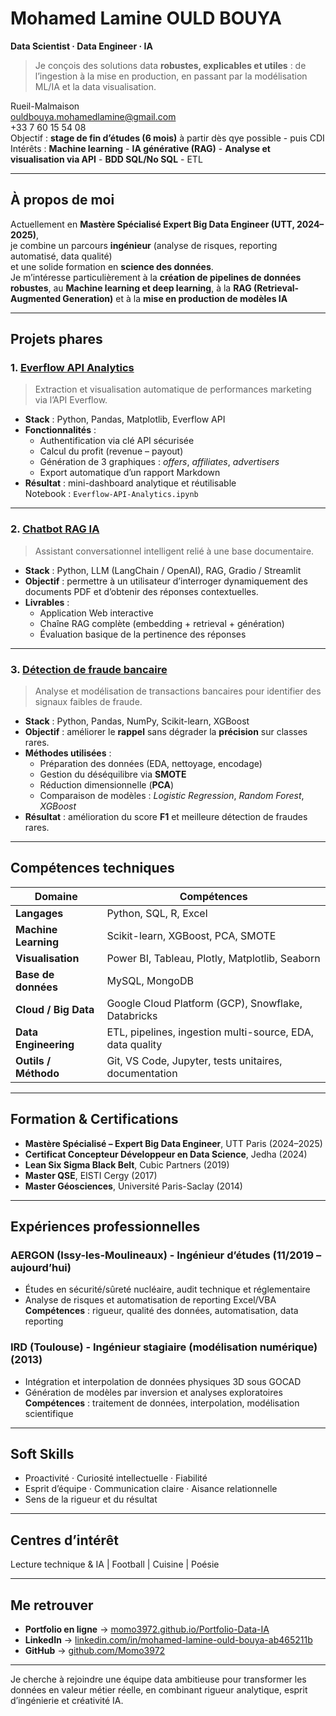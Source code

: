 # Mohamed Lamine OULD BOUYA  
**Data Scientist · Data Engineer · IA**

> Je conçois des solutions data **robustes, explicables et utiles** : de l’ingestion à la mise en production, en passant par la modélisation ML/IA et la data visualisation.

Rueil-Malmaison  
ouldbouya.mohamedlamine@gmail.com  
+33 7 60 15 54 08  
Objectif : **stage de fin d’études (6 mois)** à partir dès qye possible - puis CDI  
Intérêts : **Machine learning** - **IA générative (RAG)** - **Analyse et visualisation via API** - **BDD SQL/No SQL** - ETL

---

## À propos de moi

Actuellement en **Mastère Spécialisé Expert Big Data Engineer (UTT, 2024–2025)**,  
je combine un parcours **ingénieur** (analyse de risques, reporting automatisé, data qualité)  
et une solide formation en **science des données**.  
Je m’intéresse particulièrement à la **création de pipelines de données robustes**, au **Machine learning et deep learning**, à la **RAG (Retrieval-Augmented Generation)** et à la **mise en production de modèles IA**

---

## Projets phares

### 1. [Everflow API Analytics](https://github.com/Momo3972/Everflow-API-Analytics)
> Extraction et visualisation automatique de performances marketing via l’API Everflow.
- **Stack** : Python, Pandas, Matplotlib, Everflow API  
- **Fonctionnalités** :
  - Authentification via clé API sécurisée  
  - Calcul du profit (revenue – payout)  
  - Génération de 3 graphiques : *offers*, *affiliates*, *advertisers*  
  - Export automatique d’un rapport Markdown  
- **Résultat** : mini-dashboard analytique et réutilisable  
Notebook : `Everflow-API-Analytics.ipynb`

---

### 2. [Chatbot RAG IA](https://github.com/Momo3972/chatbot-rag-ia-gen)
> Assistant conversationnel intelligent relié à une base documentaire.
- **Stack** : Python, LLM (LangChain / OpenAI), RAG, Gradio / Streamlit  
- **Objectif** : permettre à un utilisateur d’interroger dynamiquement des documents PDF et d’obtenir des réponses contextuelles.  
- **Livrables** :
  - Application Web interactive  
  - Chaîne RAG complète (embedding + retrieval + génération)  
  - Évaluation basique de la pertinence des réponses  

---

### 3. [Détection de fraude bancaire](https://github.com/Momo3972/projet-fraude)
> Analyse et modélisation de transactions bancaires pour identifier des signaux faibles de fraude.
- **Stack** : Python, Pandas, NumPy, Scikit-learn, XGBoost  
- **Objectif** : améliorer le **rappel** sans dégrader la **précision** sur classes rares.  
- **Méthodes utilisées** :
  - Préparation des données (EDA, nettoyage, encodage)
  - Gestion du déséquilibre via **SMOTE**
  - Réduction dimensionnelle (**PCA**)
  - Comparaison de modèles : *Logistic Regression*, *Random Forest*, *XGBoost*
- **Résultat** : amélioration du score **F1** et meilleure détection de fraudes rares.  

---

## Compétences techniques

| Domaine | Compétences |
|----------|-------------|
| **Langages** | Python, SQL, R, Excel |
| **Machine Learning** | Scikit-learn, XGBoost, PCA, SMOTE |
| **Visualisation** | Power BI, Tableau, Plotly, Matplotlib, Seaborn |
| **Base de données** | MySQL, MongoDB |
| **Cloud / Big Data** | Google Cloud Platform (GCP), Snowflake, Databricks |
| **Data Engineering** | ETL, pipelines, ingestion multi-source, EDA, data quality |
| **Outils / Méthodo** | Git, VS Code, Jupyter, tests unitaires, documentation |

---

## Formation & Certifications

- **Mastère Spécialisé – Expert Big Data Engineer**, UTT Paris (2024–2025)  
- **Certificat Concepteur Développeur en Data Science**, Jedha (2024)  
- **Lean Six Sigma Black Belt**, Cubic Partners (2019)  
- **Master QSE**, EISTI Cergy (2017)  
- **Master Géosciences**, Université Paris-Saclay (2014)

---

## Expériences professionnelles

### **AERGON (Issy-les-Moulineaux) - Ingénieur d’études** (11/2019 – aujourd’hui) 
- Études en sécurité/sûreté nucléaire, audit technique et réglementaire  
- Analyse de risques et automatisation de reporting Excel/VBA  
**Compétences** : rigueur, qualité des données, automatisation, data reporting

### **IRD (Toulouse) - Ingénieur stagiaire (modélisation numérique)** (2013)
- Intégration et interpolation de données physiques 3D sous GOCAD  
- Génération de modèles par inversion et analyses exploratoires  
**Compétences** : traitement de données, interpolation, modélisation scientifique

---

## Soft Skills
- Proactivité · Curiosité intellectuelle · Fiabilité  
- Esprit d’équipe · Communication claire · Aisance relationnelle  
- Sens de la rigueur et du résultat  

---

## Centres d’intérêt
Lecture technique & IA | Football | Cuisine | Poésie  

---

## Me retrouver
- **Portfolio en ligne** → [momo3972.github.io/Portfolio-Data-IA](https://momo3972.github.io/Portfolio-Data-IA/)  
- **LinkedIn** → [linkedin.com/in/mohamed-lamine-ould-bouya-ab465211b](https://www.linkedin.com/in/mohamed-lamine-ould-bouya-ab465211b/)  
- **GitHub** → [github.com/Momo3972](https://github.com/Momo3972)

---

Je cherche à rejoindre une équipe data ambitieuse pour transformer les données en valeur métier réelle, en combinant rigueur analytique, esprit d’ingénierie et créativité IA.
